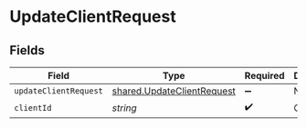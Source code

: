 # UpdateClientRequest


## Fields

| Field                                                                           | Type                                                                            | Required                                                                        | Description                                                                     |
| ------------------------------------------------------------------------------- | ------------------------------------------------------------------------------- | ------------------------------------------------------------------------------- | ------------------------------------------------------------------------------- |
| `updateClientRequest`                                                           | [shared.UpdateClientRequest](../../../sdk/models/shared/updateclientrequest.md) | :heavy_minus_sign:                                                              | N/A                                                                             |
| `clientId`                                                                      | *string*                                                                        | :heavy_check_mark:                                                              | Client ID                                                                       |